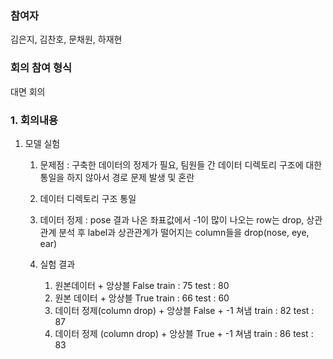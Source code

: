 ### 참여자
김은지, 김찬호, 문채원, 하재현

### 회의 참여 형식

대면 회의

### 1. 회의내용

1. 모델 실험
    1. 문제점 : 구축한 데이터의 정제가 필요, 팀원들 간 데이터 디렉토리 구조에 대한 통일을 하지 않아서 경로 문제 발생 및 혼란

    2. 데이터 디렉토리 구조 통일 

    3. 데이터 정제 : pose 결과 나온 좌표값에서 -1이 많이 나오는 row는 drop, 상관관계 분석 후 label과 상관관계가 떨어지는 column들을 drop(nose, eye, ear)
    
    4. 실험 결과
        1. 원본데이터 + 앙상블 False
        train : 75
        test : 80
        2. 원본 데이터 + 앙상블 True
        train : 66
        test : 60
        3. 데이터 정제(column drop) + 앙상블 False + -1 쳐냄
        train : 82
        test : 87
        4. 데이터 정제 (column drop) + 앙상블 True + -1 쳐냄
        train : 86
        test : 83
